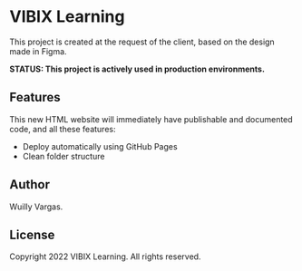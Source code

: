 # VIBIX Learning

This project is created at the request of the client, based on the design made in Figma.

**STATUS: This project is actively used in production environments.**

## Features

This new HTML website will immediately have publishable and documented code, and all these features:

- Deploy automatically using GitHub Pages
- Clean folder structure

## Author

Wuilly Vargas.

## License

Copyright 2022 VIBIX Learning. All rights reserved.
